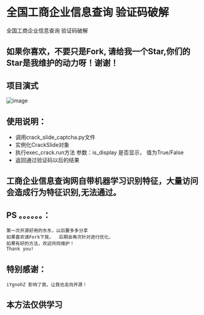 # 全国工商企业信息查询 验证码破解
全国工商企业信息查询 验证码破解 

## 如果你喜欢，不要只是Fork, 请给我一个Star,你们的Star是我维护的动力呀！谢谢！

## 项目演式
![image](https://github.com/ever391/crack_gs/blob/master/crack.gif)


## 使用说明：
- 调用crack_slide_captcha.py文件
- 实例化CrackSlide对象
- 执行exec_crack.run方法 参数：is_display 是否显示， 值为True/False
- 返回通过验证码以后的结果


## 工商企业信息查询网自带机器学习识别特征，大量访问会造成行为特征识别,无法通过。

## PS  。。。。。。：
    第一次开源好用的东东，以后要多多分享
    如果喜欢请Fork下我，  后期会再次针对进行优化，
    如果有好的方法，欢迎共同维护！
    Thank you!

## 特别感谢：
    iYgnohZ 影响了我，让我也走向开源！

## 本方法仅供学习
